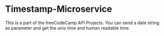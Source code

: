 # Timestamp-Microservice
This is a part of the freeCodeCamp API Projects. You can send a date string as parameter and get the unix time and human readable time.
